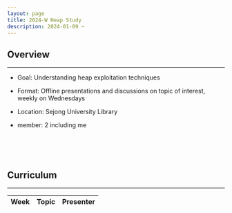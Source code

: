 ```yaml
---
layout: page
title: 2024-W Heap Study
description: 2024-01-09 ~
---
```


## Overview
---
- Goal: Understanding heap exploitation techniques

- Format: Offline presentations and discussions on topic of interest, weekly on Wednesdays

- Location: Sejong University Library

- member: 2 including me

<br><br><br>

## Curriculum
---
<table id="table" data-toggle="table" data-url="{{ '/assets/json/table_data.json' | relative_url }}">
  <thead>
    <tr>
      <th data-field="id" data-align="center">Week</th>
      <th data-field="name" data-align="center">Topic</th>
      <th data-field="price" data-align="center">Presenter</th>
    </tr>
  </thead>
</table>
